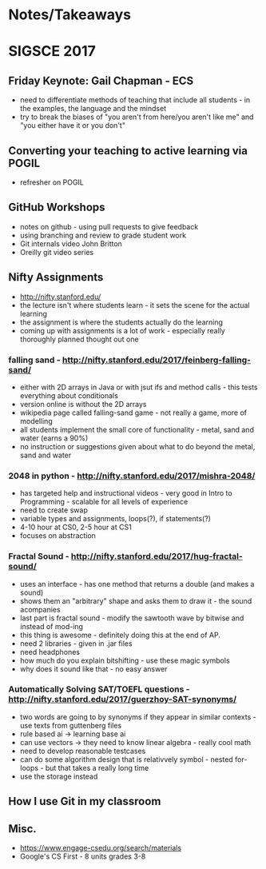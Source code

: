 # Notes/Takeaways 
# SIGSCE 2017

## Friday Keynote: Gail Chapman - ECS
* need to differentiate methods of teaching that include all students - in the examples, the language and the mindset
* try to break the biases of "you aren't from here/you aren't like me" and "you either have it or you don't"

## Converting your teaching to active learning via POGIL 
* refresher on POGIL

## GitHub Workshops
* notes on github - using pull requests to give feedback
* using branching and review to grade student work
* Git internals video John Britton
* Oreilly git video series

## Nifty Assignments
* http://nifty.stanford.edu/
* the lecture isn't where students learn - it sets the scene for the actual learning
* the assignment is where the students actually do the learning
* coming up with assignments is a lot of work - especially really thoroughly planned thought out one
### falling sand - http://nifty.stanford.edu/2017/feinberg-falling-sand/
* either with 2D arrays in Java or with jsut ifs and method calls - this tests everything about conditionals
* version online is without the 2D arrays
* wikipedia page called falling-sand game - not really a game, more of modelling
* all students implement the small core of functionality - metal, sand and water (earns a 90%)
* no instruction or suggestions given about what to do beyond the metal, sand and water
### 2048 in python - http://nifty.stanford.edu/2017/mishra-2048/
* has targeted help and instructional videos - very good in Intro to Programming - scalable for all levels of experience
* need to create swap
* variable types and assignments, loops(?), if statements(?)
* 4-10 hour at CS0, 2-5 hour at CS1
* focuses on abstraction 
### Fractal Sound - http://nifty.stanford.edu/2017/hug-fractal-sound/
* uses an interface - has one method that returns a double (and makes a sound)
* shows them an "arbitrary" shape and asks them to draw it - the sound acompanies
* last part is fractal sound - modify the sawtooth wave by bitwise and instead of mod-ing 
* this thing is awesome - definitely doing this at the end of AP.
* need 2 libraries - given in .jar files 
* need headphones
* how much do you explain bitshifting - use these magic symbols 
* why does it sound like that - no easy answer 
### Automatically Solving SAT/TOEFL questions - http://nifty.stanford.edu/2017/guerzhoy-SAT-synonyms/
* two words are going to by synonyms if they appear in similar contexts - use texts from guttenberg files
* rule based ai -> learning base ai
* can use vectors -> they need to know linear algebra - really cool math 
* need to develop reasonable testcases
* can do some algorithm design that is relativvely symbol - nested for-loops - but that takes a really long time
* use the storage instead


## How I use Git in my classroom


## Misc.
* https://www.engage-csedu.org/search/materials
* Google's CS First - 8 units  grades 3-8
